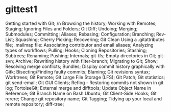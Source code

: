 # gittest1

Getting started with Git;
/n Browsing the history;
Working with Remotes;
Staging;
Ignoring Files and Folders;
Git Diff;
Undoing;
Merging;
Submodules;
Committing;
Aliases;
Rebasing;
Configuration;
Branching;
Rev-List;
Squashing;
Cherry Picking;
Recovering;
Git Clean
Using a .gitattributes file;
.mailmap file: Associating contributor and email aliases;
Analyzing types of workflows;
Pulling;
Hooks;
Cloning Repositories;
Stashing;
Subtrees;
Renaming;
Pushing;
Internals;
git-tfs;
Empty directories in Git;
git-svn;
Archive;
Rewriting history with filter-branch;
Migrating to Git;
Show;
Resolving merge conflicts;
Bundles;
Display commit history graphically with Gitk;
Bisecting/Finding faulty commits;
Blaming;
Git revisions syntax;
Worktrees;
Git Remote;
Git Large File Storage (LFS);
Git Patch;
Git statistics;
git send-email;
Git GUI Clients;
Reflog - Restoring commits not shown in git log;
TortoiseGit;
External merge and difftools;
Update Object Name in Reference;
Git Branch Name on Bash Ubuntu;
Git Client-Side Hooks;
Git rerere;
Change git repository name;
Git Tagging;
Tidying up your local and remote repository;
diff-tree;
